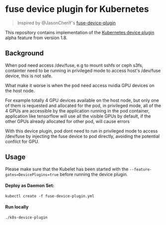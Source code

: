 # fuse device plugin for Kubernetes

> Inspired by @JasonChenY's [fuse-device-plugin](https://github.com/JasonChenY/fuse-device-plugin)

This repository contains implementation of the [Kubernetes device plugin](https://github.com/kubernetes/community/blob/master/contributors/design-proposals/resource-management/device-plugin.md) alpha feature from version 1.8.

## Background
When pod need access /dev/fuse, e.g to mount sshfs or ceph s3fs, containter need to be running in privileged mode to access host's /dev/fuse device, this is not safe.

What make it worse is when the pod need access nvidia GPU devices on the host node. 

For example totally 4 GPU devices available on the host node, but only one of them is requested and allocated for the pod, in privileged mode, all of the 4 GPUs are accessible by the application running in the pod container, application like tensorflow will use all the visible GPUs by default, if the other GPUs already allocated for other pod, will cause errors
  
With this device plugin, pod dont need to run in privileged mode to access /dev/fuse by injecting the fuse device to pod directly, avoiding the potential confilct for GPU.

## Usage
Please make sure that the Kubelet has been started with the `--feature-gates=DevicePlugins=true`
before running the device plugin.

#### Deploy as Daemon Set:
```
kubectl create -f fuse-device-plugin.yml
```

#### Run locally
```shell
./k8s-device-plugin
```

